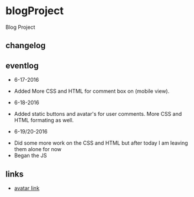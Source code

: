 # blogProject
Blog Project

## changelog

## eventlog
- 6-17-2016
 * Added More CSS and HTML for comment box on (mobile view).
 
- 6-18-2016
 * Added static buttons and avatar's for user comments. More CSS and HTML formating as well.
- 6-19/20-2016
 * Did some more work on the CSS and HTML  but after today I am leaving them alone for now
 * Began the JS


## links 
- [avatar link](https://www.iconfinder.com/icons/628287/anonym_avatar_default_head_person_unknown_user_icon#size=128)